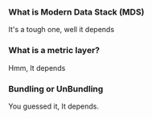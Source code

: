 
### What is Modern Data Stack (MDS)
It's a tough one, well it depends

### What is a metric layer?
Hmm, It depends

### Bundling or UnBundling
You guessed it, It depends.

